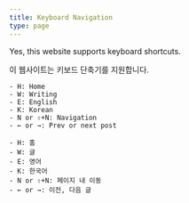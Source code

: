 ```yaml
---
title: Keyboard Navigation
type: page
---
```


<style>
    time, footer {
        display: none;
    }
</style>    

Yes, this website supports keyboard shortcuts.

이 웹사이트는 키보드 단축기를 지원합니다.

```
- H: Home
- W: Writing
- E: English
- K: Korean
- N or ⇧+N: Navigation
- ← or →: Prev or next post

- H: 홈
- W: 글
- E: 영어
- K: 한국어
- N or ⇧+N: 페이지 내 이동
- ← or →: 이전, 다음 글
```